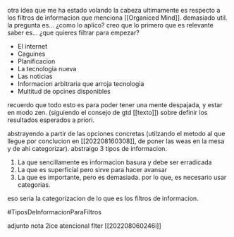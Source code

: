 
otra idea que me ha estado volando la cabeza ultimamente es respecto a los filtros de informacion que menciona [[Organiced Mind]]. demasiado util. la pregunta es... ¿como lo aplico? creo que lo primero que es relevante saber es... ¿que quieres filtrar para empezar?

- El internet
- Caguines
- Planificacion
- La tecnologia nueva
- Las noticias
- Informacion arbitraria que arroja tecnologia
- Multitud de opcines disponibles


recuerdo que todo esto es para poder tener una mente despajada, y estar en modo zen. (siguiendo el consejo de gtd [[texto]]) sobre definir los resultados esperados a priori.

abstrayendo a partir de las opciones concretas (utilzando el metodo al que llegue por conclucion en [[202208160308]], de poner las weas en la mesa y de ahi categorizar). abstraigo 3 tipos de informacion.

1) La que sencillamente es informacion basura y debe ser erradicada
2) La que es superficial pero sirve para hacer avansar
3) La que es importante, pero es demasiada. por lo que, es necesario usar categorias.

eso seria la categorizacion de lo que es los filtros de informacion.



#TiposDeInformacionParaFiltros




adjunto nota 2ice atencional flter [[202208060246i]]